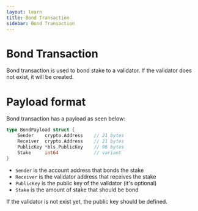 ```yaml
---
layout: learn
title: Bond Transaction
sidebar: Bond Transaction
---
```


# Bond Transaction

Bond transaction is used to bond stake to a validator. If the validator does not exist, it will be
created.

# Payload format

Bond transaction has a payload as seen below:

```go
type BondPayload struct {
    Sender    crypto.Address    // 21 bytes
    Receiver  crypto.Address    // 21 bytes
    PublicKey *bls.PublicKey    // 96 bytes
    Stake     int64             // variant
}
```

- `Sender` is the account address that bonds the stake
- `Receiver` is the validator address that receives the stake
- `PublicKey` is the public key of the validator (it's optional)
- `Stake` is the amount of stake that should be bond

If the validator is not exist yet, the public key should be defined.
